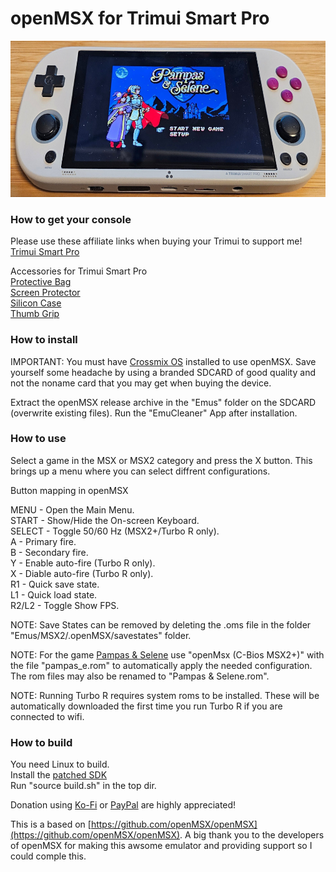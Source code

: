 # openMSX for Trimui Smart Pro

<img height="250" width="640" src="images/trimui_smart_pro.jpg"> 

### How to get your console
Please use these affiliate links when buying your Trimui to support me!  
[Trimui Smart Pro](https://s.click.aliexpress.com/e/_DC7NNMZ)

Accessories for Trimui Smart Pro  
[Protective Bag](https://s.click.aliexpress.com/e/_DnKA17f)  
[Screen Protector](https://s.click.aliexpress.com/e/_DCqp3jf)  
[Silicon Case](https://s.click.aliexpress.com/e/_Dk2vuOp)  
[Thumb Grip](https://s.click.aliexpress.com/e/_Dm0gxmz)


### How to install
IMPORTANT: You must have [Crossmix OS](https://github.com/cizia64/CrossMix-OS) installed to use openMSX. Save yourself some headache by using a branded SDCARD of good quality and not the noname card that you may get when buying the device.

Extract the openMSX release archive in the "Emus" folder on the SDCARD (overwrite existing files). Run the "EmuCleaner" App after installation.

### How to use
Select a game in the MSX or MSX2 category and press the X button. This brings up a menu where you can select diffrent configurations.

Button mapping in openMSX

MENU - Open the Main Menu.  
START - Show/Hide the On-screen Keyboard.  
SELECT - Toggle 50/60 Hz (MSX2+/Turbo R only).  
A - Primary fire.  
B - Secondary fire.  
Y - Enable auto-fire (Turbo R only).  
X - Diable auto-fire (Turbo R only).  
R1 - Quick save state.  
L1 - Quick load state.  
R2/L2 - Toggle Show FPS.

NOTE: Save States can be removed by deleting the .oms file in the folder "Emus/MSX2/.openMSX/savestates" folder.

NOTE: For the game [Pampas & Selene](https://www.unepicfran.com/en/msx_pampas.html) use "openMsx (C-Bios MSX2+)" with the file "pampas_e.rom" to automatically apply the needed configuration. The rom files may also be renamed to "Pampas & Selene.rom".

NOTE: Running Turbo R requires system roms to be installed. These will be automatically downloaded the first time you run Turbo R if you are connected to wifi.

### How to build
You need Linux to build.  
Install the [patched SDK](https://github.com/pthalin/SDK_Trimui_Smart_Pro)  
Run "source build.sh" in the top dir.
  
  
Donation using [Ko-Fi](https://ko-fi.com/patriksretrotech) or [PayPal](https://www.paypal.com/donate/?business=UCTJFD6L7UYFL&no_recurring=0&item_name=Please+support+me%21&currency_code=SEK) are highly appreciated!

This is a based on [https://github.com/openMSX/openMSX](https://github.com/openMSX/openMSX).
A big thank you to the developers of openMSX for making this awsome emulator and providing support so I could comple this. 